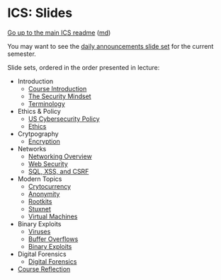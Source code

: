ICS: Slides
===========

[Go up to the main ICS readme](../readme.html) ([md](../readme.md))

You may want to see the [daily announcements slide set](../uva/daily-announcements.html#/) for the current semester.

Slide sets, ordered in the order presented in lecture:

- Introduction
    - [Course Introduction](introduction.html#/)
    - [The Security Mindset](security-mindset.html#/)
    - [Terminology](terminology.html#/)
- Ethics & Policy
    - [US Cybersecurity Policy](policy.html#/)
    - [Ethics](ethics.html#/)
- Crytpography
	- [Encryption](encryption.html#/)
- Networks
	- [Networking Overview](networks.html#/)
	- [Web Security](web-security.html#/)
	- [SQL, XSS, and CSRF](sql-xss-csrf.html#/)
- Modern Topics
	- [Crytocurrency](cryptocurrency.html#/)
	- [Anonymity](anonymity.html#/)
    - [Rootkits](rootkits.html#/)
	- [Stuxnet](stuxnet.html#/)
	- [Virtual Machines](vms.html#/)
- Binary Exploits
	- [Viruses](viruses.html#/)
	- [Buffer Overflows](buffer-overflows.html#/)
	- [Binary Exploits](binary-exploits.html#/)
- Digital Forensics
	- [Digital Forensics](forensics.html#/)
- [Course Reflection](reflection.html#/)

